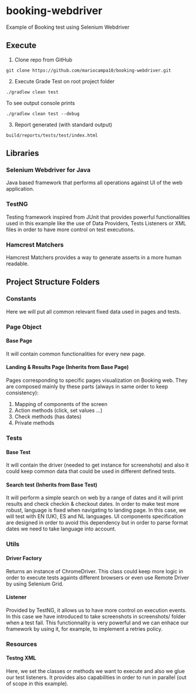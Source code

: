 # booking-webdriver
Example of Booking test using Selenium Webdriver

## Execute
1. Clone repo from GitHub

```
git clone https://github.com/mariocampa10/booking-webdriver.git
```
2. Execute Grade Test on root project folder
```
./gradlew clean test
```
To see output console prints
```
./gradlew clean test --debug
```
3. Report generated (with standard output)
```
build/reports/tests/test/index.html
```

## Libraries
### Selenium Webdriver for Java
Java based framework that performs all operations against UI of the web application.

### TestNG
Testing framework inspired from JUnit that provides powerful functionalities used in this example like the use of Data Providers, Tests Listeners or XML files in order to have more control on test executions.

### Hamcrest Matchers
Hamcrest Matchers provides a way to generate asserts in a more human readable.

## Project Structure Folders
### Constants
Here we will put all common relevant fixed data used in pages and tests.

### Page Object
#### Base Page
It will contain common functionalities for every new page.

#### Landing & Results Page (Inherits from Base Page)
Pages corresponding to specific pages visualization on Booking web.
They are composed mainly by these parts (always in same order to keep consistency):
1. Mapping of components of the screen
2. Action methods (click, set values ...)
3. Check methods (has dates)
4. Private methods

### Tests
#### Base Test
It will contain the driver (needed to get instance for screenshots) and also it could keep common data that could be used in different defined tests.

#### Search test (Inherits from Base Test)
It will perform a simple search on web by a range of dates and it will print results and check checkin & checkout dates.
In order to make test more robust, language is fixed when navigating to landing page. In this case, we will test with EN (UK), ES and NL languages. UI components specification are designed in order to avoid this dependency but in order to parse format dates we need to take language into account.

### Utils
#### Driver Factory
Returns an instance of ChromeDriver. This class could keep more logic in order to execute tests againts different browsers or even use Remote Driver by using Selenium Grid.

#### Listener
Provided by TestNG, it allows us to have more control on execution events. In this case we have introduced to take screenshots in screenshots/ folder when a test fail. This functionnality is very powerful and we can enhace our framework by using it, for example, to implement a retries policy.

### Resources
#### Testng XML
Here, we set the classes or methods we want to execute and also we glue our test listeners. It provides also capabilities in order to run in parallel (out of scope in this example).


